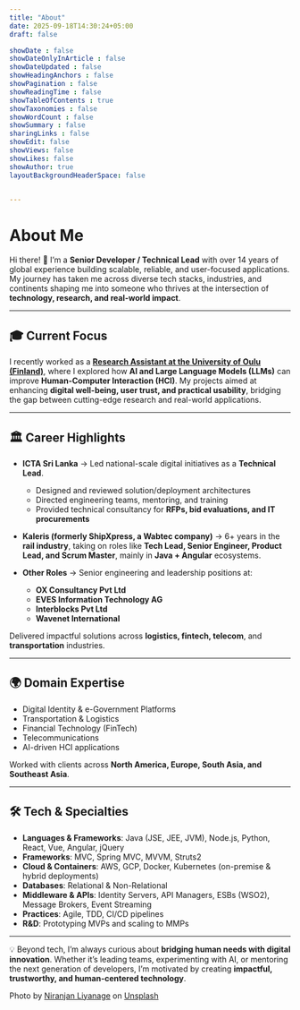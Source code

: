 ```yaml
---
title: "About"
date: 2025-09-18T14:30:24+05:00
draft: false

showDate : false
showDateOnlyInArticle : false
showDateUpdated : false
showHeadingAnchors : false
showPagination : false
showReadingTime : false
showTableOfContents : true
showTaxonomies : false 
showWordCount : false
showSummary : false
sharingLinks : false
showEdit: false
showViews: false
showLikes: false
showAuthor: true
layoutBackgroundHeaderSpace: false


---
```

# About Me

Hi there! 👋 I’m a **Senior Developer / Technical Lead** with over 14 years of global experience building scalable, reliable, and user-focused applications. My journey has taken me across diverse tech stacks, industries, and continents shaping me into someone who thrives at the intersection of **technology, research, and real-world impact**.  

---

## 🎓 Current Focus  
I recently worked as a  [**Research Assistant at the University of Oulu (Finland)**](https://ubicomp.oulu.fi/staff-members/shanaka-niranjan),  where I explored how **AI and Large Language Models (LLMs)** can improve **Human-Computer Interaction (HCI)**. My projects aimed at enhancing **digital well-being, user trust, and practical usability**, bridging the gap between cutting-edge research and real-world applications.  

---

## 🏛️ Career Highlights  
- **ICTA Sri Lanka** → Led national-scale digital initiatives as a **Technical Lead**.  
  - Designed and reviewed solution/deployment architectures  
  - Directed engineering teams, mentoring, and training  
  - Provided technical consultancy for **RFPs, bid evaluations, and IT procurements**  

- **Kaleris (formerly ShipXpress, a Wabtec company)** → 6+ years in the **rail industry**, taking on roles like **Tech Lead, Senior Engineer, Product Lead, and Scrum Master**, mainly in **Java + Angular** ecosystems.  

- **Other Roles** → Senior engineering and leadership positions at:  
  - **OX Consultancy Pvt Ltd**  
  - **EVES Information Technology AG**  
  - **Interblocks Pvt Ltd**  
  - **Wavenet International**  

Delivered impactful solutions across **logistics, fintech, telecom**, and **transportation** industries.  

---

## 🌍 Domain Expertise  
- Digital Identity & e-Government Platforms  
- Transportation & Logistics  
- Financial Technology (FinTech)  
- Telecommunications  
- AI-driven HCI applications  

Worked with clients across **North America, Europe, South Asia, and Southeast Asia**.  

---

## 🛠️ Tech & Specialties  
- **Languages & Frameworks**: Java (JSE, JEE, JVM), Node.js, Python, React, Vue, Angular, jQuery  
- **Frameworks**: MVC, Spring MVC, MVVM, Struts2  
- **Cloud & Containers**: AWS, GCP, Docker, Kubernetes (on-premise & hybrid deployments)  
- **Databases**: Relational & Non-Relational  
- **Middleware & APIs**: Identity Servers, API Managers, ESBs (WSO2), Message Brokers, Event Streaming  
- **Practices**: Agile, TDD, CI/CD pipelines  
- **R&D**: Prototyping MVPs and scaling to MMPs  

---

💡 Beyond tech, I’m always curious about **bridging human needs with digital innovation**. Whether it’s leading teams, experimenting with AI, or mentoring the next generation of developers, I’m motivated by creating **impactful, trustworthy, and human-centered technology**.


Photo by <a href="https://unsplash.com/@nl007?utm_content=creditCopyText&utm_medium=referral&utm_source=unsplash">Niranjan Liyanage</a> on <a href="https://unsplash.com/photos/v4yqPUyF1Ro?utm_content=creditCopyText&utm_medium=referral&utm_source=unsplash">Unsplash</a>
      
      